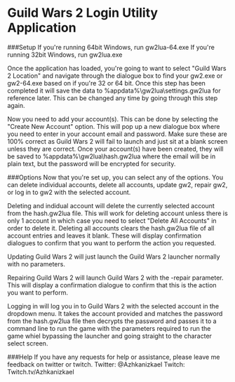 # Guild Wars 2 Login Utility Application
###Setup
If you're running 64bit Windows, run gw2lua-64.exe
If you're running 32bit Windows, run gw2lua.exe

Once the application has loaded, you're going to want to select "Guild Wars 2 Location" and navigate through the dialogue box to find your gw2.exe or gw2-64.exe based on if you're 32 or 64 bit. Once this step has been completed it will save the data to %appdata%\gw2lua\settings.gw2lua for reference later. This can be changed any time by going through this step again.

Now you need to add your account(s). This can be done by selecting the "Create New Account" option. This will pop up a new dialogue box where you need to enter in your account email and password. Make sure these are 100% correct as Guild Wars 2 will fail to launch and just sit at a blank screen unless they are correct. Once your account(s) have been created, they will be saved to %appdata%\gw2lua\hash.gw2lua where the email will be in plain text, but the password will be encrypted for security.

###Options
Now that you're set up, you can select any of the options. You can delete individual accounts, delete all accounts, update gw2, repair gw2, or log in to gw2 with the selected account.

Deleting and indidual account will delete the currently selected account from the hash.gw2lua file. This will work for deleting account unless there is only 1 account in which case you need to select "Delete All Accounts" in order to delete it. Deleting all accounts clears the hash.gw2lua file of all account entries and leaves it blank. These will display confirmation dialogues to confirm that you want to perform the action you requested.

Updating Guild Wars 2 will just launch the Guild Wars 2 launcher normally with no parameters.

Repairing Guild Wars 2 will launch Guild Wars 2 with the -repair parameter. This will display a confirmation dialogue to confirm that this is the action you want to perform.

Logging in will log you in to Guild Wars 2 with the selected account in the dropdown menu. It takes the account provided and matches the password from the hash.gw2lua file then decrypts the password and passes it to a command line to run the game with the parameters required to run the game whiel bypassing the launcher and going straight to the character select screen.

###Help
If you have any requests for help or assistance, please leave me feedback on twitter or twitch.
Twitter: @Azhkanizkael
Twitch: Twitch.tv/Azhkanizkael
